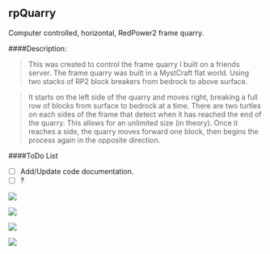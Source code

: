## rpQuarry
Computer controlled, horizontal, RedPower2 frame quarry.

####Description:
> This was created to control the frame quarry I built on a friends server. The frame quarry was built in a MystCraft flat world. Using two stacks of RP2 block breakers from bedrock to above surface. 

> It starts on the left side of the quarry and moves right, breaking a full row of blocks from surface to bedrock at a time. There are two turtles on each sides of the frame that detect when it has reached the end of the quarry. This allows for an unlimited size (in theory). Once it reaches a side, the quarry moves forward one block, then begins the process again in the opposite direction. 

####ToDo List
- [ ] Add/Update code documentation.
- [ ] ?

![ ](/screenshots/1.png)

![ ](/screenshots/2.png)

![ ](/screenshots/3.png)

![ ](/screenshots/4.png)
